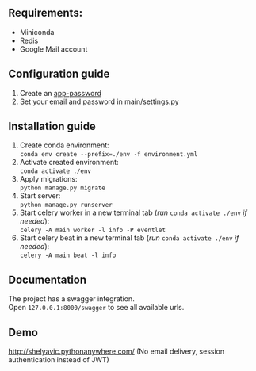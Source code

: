 ## Requirements:
- Miniconda
- Redis
- Google Mail account

## Configuration guide
1. Create an [app-password](https://support.google.com/accounts/answer/185833)
2. Set your email and password in main/settings.py

## Installation guide
1. Create conda environment:  
`conda env create --prefix=./env -f environment.yml`  
2. Activate created environment:  
`conda activate ./env`  
3. Apply migrations:  
`python manage.py migrate`  
4. Start server:  
`python manage.py runserver`  
5. Start celery worker in a new terminal tab (_run_ `conda activate ./env` _if needed_):  
`celery -A main worker -l info -P eventlet`  
6. Start celery beat in a new terminal tab (_run_ `conda activate ./env` _if needed_):  
`celery -A main beat -l info`  

## Documentation
The project has a swagger integration.  
Open `127.0.0.1:8000/swagger` to see all available urls.  

## Demo
http://shelyavic.pythonanywhere.com/
(No email delivery, session authentication instead of JWT)